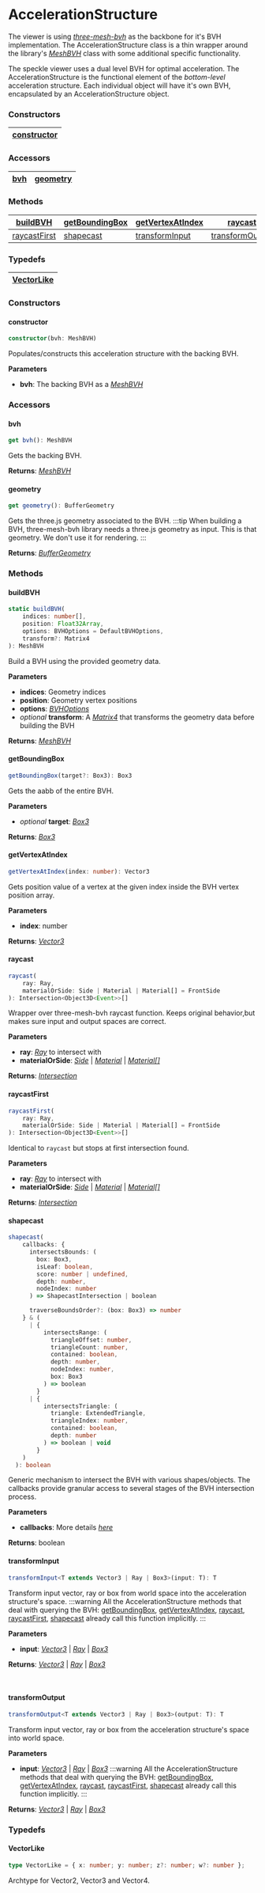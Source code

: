 # AccelerationStructure

The viewer is using [_three-mesh-bvh_](https://github.com/gkjohnson/three-mesh-bvh) as the backbone for it's BVH implementation. The AccelerationStructure class is a thin wrapper around the library's [_MeshBVH_](https://threejs.org/docs/index.html?q=box#api/en/math/Box3) class with some additional specific functionality.

The speckle viewer uses a dual level BVH for optimal acceleration. The AccelerationStructure is the functional element of the _bottom-level_ acceleration structure. Each individual object will have it's own BVH, encapsulated by an AccelerationStructure object.

### <h3>Constructors</h3>

| [constructor](/viewer/acceleration-structure-api.md#constructor) |
| ---------------------------------------------------------------- |

### <h3>Accessors</h3>

| [bvh](/viewer/acceleration-structure-api.md#bvh) | [geometry](/viewer/acceleration-structure-api.md#geometry) |
| ------------------------------------------------ | ---------------------------------------------------------- |

### <h3>Methods</h3>

| [buildBVH](/viewer/acceleration-structure-api.md#buildbvh)         | [getBoundingBox](/viewer/acceleration-structure-api.md#getboundingbox) | [getVertexAtIndex](/viewer/acceleration-structure-api.md#getvertexatindex) | [raycast](/viewer/acceleration-structure-api.md#raycast)                 |
| ------------------------------------------------------------------ | ---------------------------------------------------------------------- | -------------------------------------------------------------------------- | ------------------------------------------------------------------------ |
| [raycastFirst](/viewer/acceleration-structure-api.md#raycastfirst) | [shapecast](/viewer/acceleration-structure-api.md#shapecast)           | [transformInput](/viewer/acceleration-structure-api.md#transforminput)     | [transformOutput](/viewer/acceleration-structure-api.md#transformoutput) |

### <h3>Typedefs</h3>

| [VectorLike](/viewer/acceleration-structure-api.md#vectorlike) |
| -------------------------------------------------------------- |

### <h3>Constructors</h3>

#### <h4>constructor</h4>

```ts
constructor(bvh: MeshBVH)
```

Populates/constructs this acceleration structure with the backing BVH.

**Parameters**

- **bvh**: The backing BVH as a [_MeshBVH_](https://github.com/gkjohnson/three-mesh-bvh/blob/master/src/core/MeshBVH.js)

### <h3>Accessors</h3>

#### <b>bvh</b>

```ts
get bvh(): MeshBVH
```

Gets the backing BVH.

**Returns**: [_MeshBVH_](https://github.com/gkjohnson/three-mesh-bvh/blob/master/src/core/MeshBVH.js)

#### <b>geometry</b>

```ts
get geometry(): BufferGeometry
```

Gets the three.js geometry associated to the BVH.
:::tip
When building a BVH, three-mesh-bvh library needs a three.js geometry as input. This is that geometry. We don't use it for rendering.
:::

**Returns**: [_BufferGeometry_](https://threejs.org/docs/index.html?q=buffer#api/en/core/BufferGeometry)

### <h3>Methods</h3>

#### <b>buildBVH</b>

```ts
static buildBVH(
    indices: number[],
    position: Float32Array,
    options: BVHOptions = DefaultBVHOptions,
    transform?: Matrix4
): MeshBVH
```

Build a BVH using the provided geometry data.

**Parameters**

- **indices**: Geometry indices
- **position**: Geometry vertex positions
- **options**: [_BVHOptions_]()
- _optional_ **transform**: A [_Matrix4_](https://threejs.org/docs/index.html?q=matri#api/en/math/Matrix4) that transforms the geometry data before building the BVH

**Returns**: [_MeshBVH_](https://github.com/gkjohnson/three-mesh-bvh/blob/master/src/core/MeshBVH.js)

#### <b>getBoundingBox</b>

```ts
getBoundingBox(target?: Box3): Box3
```

Gets the aabb of the entire BVH.

**Parameters**

- _optional_ **target**: [_Box3_](https://threejs.org/docs/index.html?q=box3#api/en/math/Box3)

**Returns**: [_Box3_](https://threejs.org/docs/index.html?q=box3#api/en/math/Box3)

#### <b>getVertexAtIndex</b>

```ts
getVertexAtIndex(index: number): Vector3
```

Gets position value of a vertex at the given index inside the BVH vertex position array.

**Parameters**

- **index**: number

**Returns**: [_Vector3_](https://threejs.org/docs/index.html?q=vec#api/en/math/Vector3)

#### <b>raycast</b>

```ts
raycast(
    ray: Ray,
    materialOrSide: Side | Material | Material[] = FrontSide
): Intersection<Object3D<Event>>[]
```

Wrapper over three-mesh-bvh raycast function. Keeps original behavior,but makes sure input and output spaces are correct.

**Parameters**

- **ray**: [_Ray_](https://threejs.org/docs/index.html?q=ray#api/en/math/Ray) to intersect with
- **materialOrSide**: [_Side_](https://threejs.org/docs/index.html?q=Materia#api/en/constants/Materials) | [_Material_](https://threejs.org/docs/index.html?q=Materia#api/en/materials/Material) | [_Material[]_](https://threejs.org/docs/index.html?q=Materia#api/en/materials/Material)

**Returns**: [_Intersection_](https://threejs.org/docs/index.html?q=rayc#api/en/core/Raycaster.intersectObject)

#### <b>raycastFirst</b>

```ts
raycastFirst(
    ray: Ray,
    materialOrSide: Side | Material | Material[] = FrontSide
): Intersection<Object3D<Event>>[]
```

Identical to `raycast` but stops at first intersection found.

**Parameters**

- **ray**: [_Ray_](https://threejs.org/docs/index.html?q=ray#api/en/math/Ray) to intersect with
- **materialOrSide**: [_Side_](https://threejs.org/docs/index.html?q=Materia#api/en/constants/Materials) | [_Material_](https://threejs.org/docs/index.html?q=Materia#api/en/materials/Material) | [_Material[]_](https://threejs.org/docs/index.html?q=Materia#api/en/materials/Material)

**Returns**: [_Intersection_](https://threejs.org/docs/index.html?q=rayc#api/en/core/Raycaster.intersectObject)

#### <b>shapecast</b>

```ts
shapecast(
    callbacks: {
      intersectsBounds: (
        box: Box3,
        isLeaf: boolean,
        score: number | undefined,
        depth: number,
        nodeIndex: number
      ) => ShapecastIntersection | boolean

      traverseBoundsOrder?: (box: Box3) => number
    } & (
      | {
          intersectsRange: (
            triangleOffset: number,
            triangleCount: number,
            contained: boolean,
            depth: number,
            nodeIndex: number,
            box: Box3
          ) => boolean
        }
      | {
          intersectsTriangle: (
            triangle: ExtendedTriangle,
            triangleIndex: number,
            contained: boolean,
            depth: number
          ) => boolean | void
        }
    )
  ): boolean
```

Generic mechanism to intersect the BVH with various shapes/objects. The callbacks provide granular access to several stages of the BVH intersection process.

**Parameters**

- **callbacks**: More details [_here_](https://github.com/gkjohnson/three-mesh-bvh/tree/master?tab=readme-ov-file#shapecast)

**Returns**: boolean

#### <b>transformInput</b>

```ts
transformInput<T extends Vector3 | Ray | Box3>(input: T): T
```

Transform input vector, ray or box from world space into the acceleration structure's space.
:::warning
All the AccelerationStructure methods that deal with querying the BVH: [getBoundingBox](/viewer/acceleration-structure-api.md#getboundingbox), [getVertexAtIndex](/viewer/acceleration-structure-api.md#getvertexatindex), [raycast](/viewer/acceleration-structure-api.md#raycast), [raycastFirst](/viewer/acceleration-structure-api.md#raycastfirst), [shapecast](/viewer/acceleration-structure-api.md#shapecast) already call this function implicitly.
:::

**Parameters**

- **input**: [_Vector3_](https://threejs.org/docs/index.html?q=vec#api/en/math/Vector3) | [_Ray_](https://threejs.org/docs/index.html?q=ray#api/en/math/Ray) | [_Box3_](https://threejs.org/docs/index.html?q=box#api/en/math/Box3)

**Returns**: [_Vector3_](https://threejs.org/docs/index.html?q=vec#api/en/math/Vector3) | [_Ray_](https://threejs.org/docs/index.html?q=ray#api/en/math/Ray) | [_Box3_](https://threejs.org/docs/index.html?q=box#api/en/math/Box3)

<br>

#### <b>transformOutput</b>

```ts
transformOutput<T extends Vector3 | Ray | Box3>(output: T): T
```

Transform input vector, ray or box from the acceleration structure's space into world space.

**Parameters**

- **input**: [_Vector3_](https://threejs.org/docs/index.html?q=vec#api/en/math/Vector3) | [_Ray_](https://threejs.org/docs/index.html?q=ray#api/en/math/Ray) | [_Box3_](https://threejs.org/docs/index.html?q=box#api/en/math/Box3)
  :::warning
  All the AccelerationStructure methods that deal with querying the BVH: [getBoundingBox](/viewer/acceleration-structure-api.md#getboundingbox), [getVertexAtIndex](/viewer/acceleration-structure-api.md#getvertexatindex), [raycast](/viewer/acceleration-structure-api.md#raycast), [raycastFirst](/viewer/acceleration-structure-api.md#raycastfirst), [shapecast](/viewer/acceleration-structure-api.md#shapecast) already call this function implicitly.
  :::

**Returns**: [_Vector3_](https://threejs.org/docs/index.html?q=vec#api/en/math/Vector3) | [_Ray_](https://threejs.org/docs/index.html?q=ray#api/en/math/Ray) | [_Box3_](https://threejs.org/docs/index.html?q=box#api/en/math/Box3)

### <h3>Typedefs</h3>

#### <b>VectorLike</b>

```ts
type VectorLike = { x: number; y: number; z?: number; w?: number };
```

Archtype for Vector2, Vector3 and Vector4.
